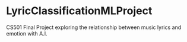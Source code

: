 # LyricClassificationMLProject
CS501 Final Project exploring the relationship between music lyrics and emotion with A.I.
